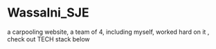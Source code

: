 # Wassalni_SJE
a carpooling website, a team of 4, including myself, worked hard on it , check out TECH stack below
